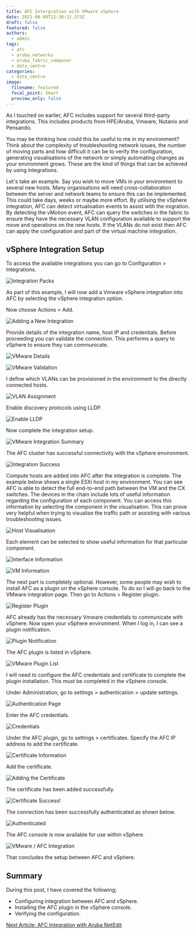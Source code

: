 ```yaml
---
title: AFC Intergration with VMware vSphere
date: 2021-08-09T12:38:12.373Z
draft: false
featured: false
authors:
  - admin
tags:
  - afc
  - aruba_networks
  - aruba_fabric_composer
  - data_centre
categories:
  - data_centre
image:
  filename: featured
  focal_point: Smart
  preview_only: false
---
```

As I touched on earlier, AFC includes support for several third-party integrations. This includes products from HPE/Aruba, Vmware, Nutanix and Pensando.

You may be thinking how could this be useful to me in my environment? Think about the complexity of troubleshooting network issues, the number of moving parts and how difficult it can be to verify the configuration, generating visualisations of the network or simply automating changes as your environment grows. These are the kind of things that can be achieved by using integrations.

Let's take an example. Say you wish to move VMs in your environment to several new hosts. Many organisations will need cross-collaboration between the server and network teams to ensure this can be implemented. This could take days, weeks or maybe more effort. By utilising the vSphere integration, AFC can detect virtualisation events to assist with the migration. By detecting the vMotion event, AFC can query the switches in the fabric to ensure they have the necessary VLAN configuration available to support the move and operations on the new hosts. If the VLANs do not exist then AFC can apply the configuration and part of the virtual machine integration.

## vSphere Integration Setup

To access the available integrations you can go to Configuration > Integrations.

![](screenshot-at-jul-19-21-28-30.png "Integration Packs")

As part of this example, I will now add a Vmware vSphere integration into AFC by selecting the vSphere integration option.

Now choose Actions > Add.

![](screenshot-at-jul-19-21-29-01.png "Adding a New Integration")

Provide details of the integration name, host IP and credentials. Before proceeding you can validate the connection. This performs a query to vSphere to ensure they can communicate.

![](screenshot-at-jul-19-21-31-59.png "VMware Details")

![](screenshot-at-jul-19-21-32-22.png "VMware Validation")

I define which VLANs can be provisioned in the environment to the directly connected hosts.

![](screenshot-at-jul-19-21-36-36.png "VLAN Assignment")

Enable discovery protocols using LLDP.

![](screenshot-at-jul-19-21-37-50.png "Enable LLDP")

Now complete the integration setup.

![](screenshot-at-jul-19-21-38-07.png "VMware Integration Summary")

The AFC cluster has successful connectivity with the vSphere environment.

![](screenshot-at-jul-19-21-38-39.png "Integration Success")

Compute hosts are added into AFC after the integration is complete. The example below shows a single ESXi host in my environment. You can see AFC is able to detect the full end-to-end path between the VM and the CX switches. The devices in the chain include lots of useful information regarding the configuration of each component. You can access this information by selecting the component in the visualisation. This can prove very helpful when trying to visualise the traffic path or assisting with various troubleshooting issues.

![](screenshot-at-jul-19-21-40-27.png "Host Visualisation")

Each element can be selected to show useful information for that particular component.

![](screenshot-at-jul-19-21-40-48.png "Interface Information")

![](screenshot-at-jul-19-21-53-35.png "VM Information")

The next part is completely optional. However, some people may wish to install AFC as a plugin on the vSphere console. To do so I will go back to the VMware integration page. Then go to Actions > Register plugin.

![](screenshot-at-jul-19-22-02-30.png "Register Plugin")

AFC already has the necessary Vmware credentials to communicate with vSphere. Now open your vSphere environment. When I log in, I can see a plugin notification.

![](screenshot-at-jul-19-22-06-10.png "Plugin Notification")

The AFC plugin is listed in vSphere.

![](screenshot-at-jul-19-22-06-54.png "VMware Plugin List")

I will need to configure the AFC credentials and certificate to complete the plugin installation. This must be completed in the vSphere console.

Under Administration, go to settings > authentication > update settings.

![](screenshot-at-jul-19-22-09-05.png "Authentication Page")

Enter the AFC credentials.

![](screenshot-at-jul-19-22-10-25.png "Credentials")

Under the AFC plugin, go to settings > certificates. Specify the AFC IP address to add the certificate.

![](screenshot-at-jul-19-22-11-29.png "Certificate Information")

Add the certificate.

![](screenshot-at-jul-19-22-11-56.png "Adding the Certificate")

The certificate has been added successfully.

![](screenshot-at-jul-19-22-55-29.png "Certificate Success!")

The connection has been successfully authenticated as shown below.

![](screenshot-at-jul-19-22-55-55.png "Authenticated")

The AFC console is now available for use within vSphere.

![](screenshot-at-jul-19-22-56-34.png "VMware / AFC Integration")

That concludes the setup between AFC and vSphere.

## Summary

During this post, I have covered the following;

* Configuring integration between AFC and vSphere.
* Installing the AFC plugin in the vSphere console.
* Verifying the configuration.

[Next Article: AFC Integration with Aruba NetEdit](/post/afc-integration-with-aruba-netedit/)
